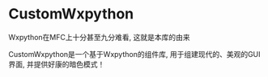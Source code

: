 # CustomWxpython

Wxpython在MFC上十分甚至九分难看, 这就是本库的由来

CustomWxpython是一个基于Wxpython的组件库, 用于组建现代的、美观的GUI界面, 并提供好康的暗色模式！
